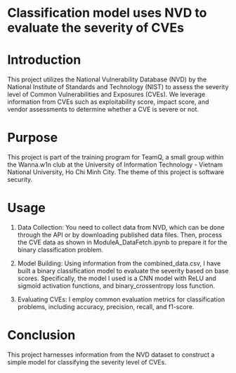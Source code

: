 # Classification model uses NVD to evaluate the severity of CVEs
# Introduction
This project utilizes the National Vulnerability Database (NVD) by the National Institute of Standards and Technology (NIST) to assess the severity level of Common Vulnerabilities and Exposures (CVEs). We leverage information from CVEs such as exploitability score, impact score, and vendor assessments to determine whether a CVE is severe or not.

# Purpose
This project is part of the training program for TeamQ, a small group within the Wanna.w1n club at the University of Information Technology - Vietnam National University, Ho Chi Minh City. The theme of this project is software security.

# Usage
1. Data Collection: You need to collect data from NVD, which can be done through the API or by downloading published data files. Then, process the CVE data as shown in ModuleA_DataFetch.ipynb to prepare it for the binary classification problem.

2. Model Building: Using information from the combined_data.csv, I have built a binary classification model to evaluate the severity based on base scores. Specifically, the model I used is a CNN model with ReLU and sigmoid activation functions, and binary_crossentropy loss function.

3. Evaluating CVEs: I employ common evaluation metrics for classification problems, including accuracy, precision, recall, and f1-score.

# Conclusion
This project harnesses information from the NVD dataset to construct a simple model for classifying the severity level of CVEs.
